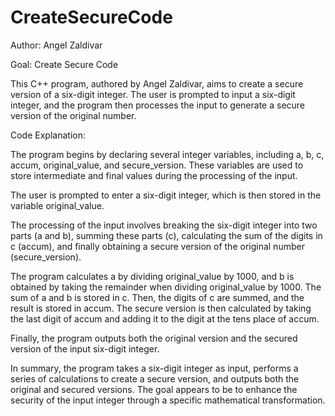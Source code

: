 # CreateSecureCode
Author: Angel Zaldivar

Goal: Create Secure Code

This C++ program, authored by Angel Zaldivar, aims to create a secure version of a six-digit integer.
The user is prompted to input a six-digit integer, and the program then processes the input to generate
a secure version of the original number.

Code Explanation:

The program begins by declaring several integer variables, including a, b, c, accum, original_value,
and secure_version. These variables are used to store intermediate and final values during the processing
of the input.

The user is prompted to enter a six-digit integer, which is then stored in the variable original_value.

The processing of the input involves breaking the six-digit integer into two parts (a and b), summing
these parts (c), calculating the sum of the digits in c (accum), and finally obtaining a secure version
of the original number (secure_version).

The program calculates a by dividing original_value by 1000, and b is obtained by taking the remainder
when dividing original_value by 1000. The sum of a and b is stored in c. Then, the digits of c are summed,
and the result is stored in accum. The secure version is then calculated by taking the last digit of accum
and adding it to the digit at the tens place of accum.

Finally, the program outputs both the original version and the secured version of the input six-digit integer.

In summary, the program takes a six-digit integer as input, performs a series of calculations to create
a secure version, and outputs both the original and secured versions. The goal appears to be to enhance
the security of the input integer through a specific mathematical transformation.
